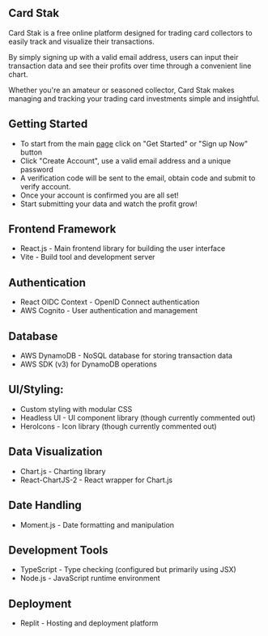 ## Card Stak

Card Stak is a free online platform designed for trading card collectors to easily track and visualize their transactions. 

By simply signing up with a valid email address, users can input their transaction data and see their profits over time through a convenient line chart. 

Whether you're an amateur or seasoned collector, Card Stak makes managing and tracking your trading card investments simple and insightful.

## Getting Started
- To start from the main [page](https://card-stak.replit.app/) click on "Get Started" or "Sign up Now" button
- Click "Create Account", use a valid email address and a unique password
- A verification code will be sent to the email, obtain code and submit to verify account.
- Once your account is confirmed you are all set!
- Start submitting your data and watch the profit grow!

## Frontend Framework
- React.js - Main frontend library for building the user interface
- Vite - Build tool and development server

## Authentication
- React OIDC Context - OpenID Connect authentication
- AWS Cognito - User authentication and management

## Database
- AWS DynamoDB - NoSQL database for storing transaction data
- AWS SDK (v3) for DynamoDB operations

## UI/Styling:
- Custom styling with modular CSS
- Headless UI - UI component library (though currently commented out)
- HeroIcons - Icon library (though currently commented out)

## Data Visualization
- Chart.js - Charting library
- React-ChartJS-2 - React wrapper for Chart.js

## Date Handling
- Moment.js - Date formatting and manipulation

## Development Tools
- TypeScript - Type checking (configured but primarily using JSX)
- Node.js - JavaScript runtime environment

## Deployment
- Replit - Hosting and deployment platform

